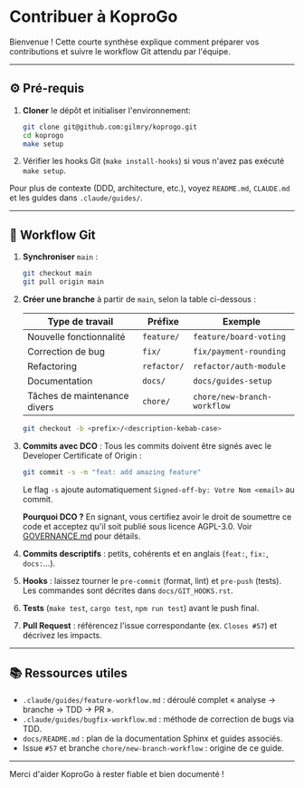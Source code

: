 # Contribuer à KoproGo

Bienvenue ! Cette courte synthèse explique comment préparer vos contributions et suivre le workflow Git attendu par l'équipe.

---

## ⚙️ Pré-requis

1. **Cloner** le dépôt et initialiser l'environnement:
   ```bash
   git clone git@github.com:gilmry/koprogo.git
   cd koprogo
   make setup
   ```
2. Vérifier les hooks Git (`make install-hooks`) si vous n'avez pas exécuté `make setup`.

Pour plus de contexte (DDD, architecture, etc.), voyez `README.md`, `CLAUDE.md` et les guides dans `.claude/guides/`.

---

## 🌿 Workflow Git

1. **Synchroniser** `main` :
   ```bash
   git checkout main
   git pull origin main
   ```
2. **Créer une branche** à partir de `main`, selon la table ci-dessous :

   | Type de travail | Préfixe | Exemple |
   |-----------------|---------|---------|
   | Nouvelle fonctionnalité | `feature/` | `feature/board-voting` |
   | Correction de bug | `fix/` | `fix/payment-rounding` |
   | Refactoring | `refactor/` | `refactor/auth-module` |
   | Documentation | `docs/` | `docs/guides-setup` |
   | Tâches de maintenance divers | `chore/` | `chore/new-branch-workflow` |

   ```bash
   git checkout -b <prefix>/<description-kebab-case>
   ```

3. **Commits avec DCO** : Tous les commits doivent être signés avec le Developer Certificate of Origin :
   ```bash
   git commit -s -m "feat: add amazing feature"
   ```

   Le flag `-s` ajoute automatiquement `Signed-off-by: Votre Nom <email>` au commit.

   **Pourquoi DCO ?** En signant, vous certifiez avoir le droit de soumettre ce code et acceptez qu'il soit publié sous licence AGPL-3.0. Voir [GOVERNANCE.md](GOVERNANCE.md#contributeurs-externes) pour détails.

4. **Commits descriptifs** : petits, cohérents et en anglais (`feat:`, `fix:`, `docs:`…).
5. **Hooks** : laissez tourner le `pre-commit` (format, lint) et `pre-push` (tests). Les commandes sont décrites dans `docs/GIT_HOOKS.rst`.
6. **Tests** (`make test`, `cargo test`, `npm run test`) avant le push final.
7. **Pull Request** : référencez l'issue correspondante (ex. `Closes #57`) et décrivez les impacts.

---

## 📚 Ressources utiles

- `.claude/guides/feature-workflow.md` : déroulé complet « analyse → branche → TDD → PR ».
- `.claude/guides/bugfix-workflow.md` : méthode de correction de bugs via TDD.
- `docs/README.md` : plan de la documentation Sphinx et guides associés.
- Issue `#57` et branche `chore/new-branch-workflow` : origine de ce guide.

---

Merci d'aider KoproGo à rester fiable et bien documenté !
